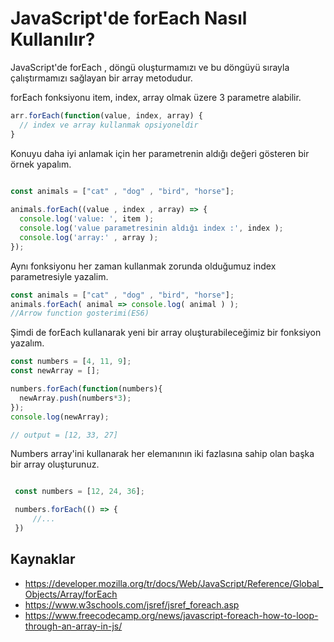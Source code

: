 # JavaScript'de forEach Nasıl Kullanılır?

JavaScript'de forEach , döngü oluşturmamızı ve bu döngüyü sırayla çalıştırmamızı sağlayan bir array metodudur.

forEach fonksiyonu item, index, array olmak üzere 3 parametre alabilir.

```javascript
arr.forEach(function(value, index, array) {
  // index ve array kullanmak opsiyoneldir
}
```

Konuyu daha iyi anlamak için her parametrenin aldığı değeri gösteren bir örnek yapalım.

```javascript

const animals = ["cat" , "dog" , "bird", "horse"];
  
animals.forEach((value , index , array) => {
  console.log('value: ', item );
  console.log('value parametresinin aldığı index :', index );
  console.log('array:' , array );
});
```
Aynı fonksiyonu her zaman  kullanmak zorunda olduğumuz index parametresiyle  yazalim.

```javascript
const animals = ["cat" , "dog" , "bird", "horse"];
animals.forEach( animal => console.log( animal ) );
//Arrow function gosterimi(ES6)
```
Şimdi de forEach kullanarak yeni bir array oluşturabileceğimiz bir fonksiyon yazalım.

```javascript
const numbers = [4, 11, 9];
const newArray = [];

numbers.forEach(function(numbers){
  newArray.push(numbers*3);
});
console.log(newArray);

// output = [12, 33, 27]
```
Numbers array'ini kullanarak  her elemanının iki fazlasına sahip olan başka bir array oluşturunuz.


```javascript

 const numbers = [12, 24, 36]; 

 numbers.forEach(() => {
     //...
 })
```
## Kaynaklar
- https://developer.mozilla.org/tr/docs/Web/JavaScript/Reference/Global_Objects/Array/forEach
- https://www.w3schools.com/jsref/jsref_foreach.asp
- https://www.freecodecamp.org/news/javascript-foreach-how-to-loop-through-an-array-in-js/

